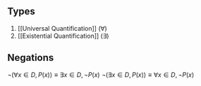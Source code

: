 ## Types 
1) [[Universal Quantification]] ($\forall$)
2) [[Existential Quantification]] ($\exists$)

## Negations
$\neg(\forall x \in D, P(x)) \equiv \exists x \in D, \neg P(x)$
$\neg(\exists x \in D, P(x)) \equiv \forall x\in D, \neg P(x)$
